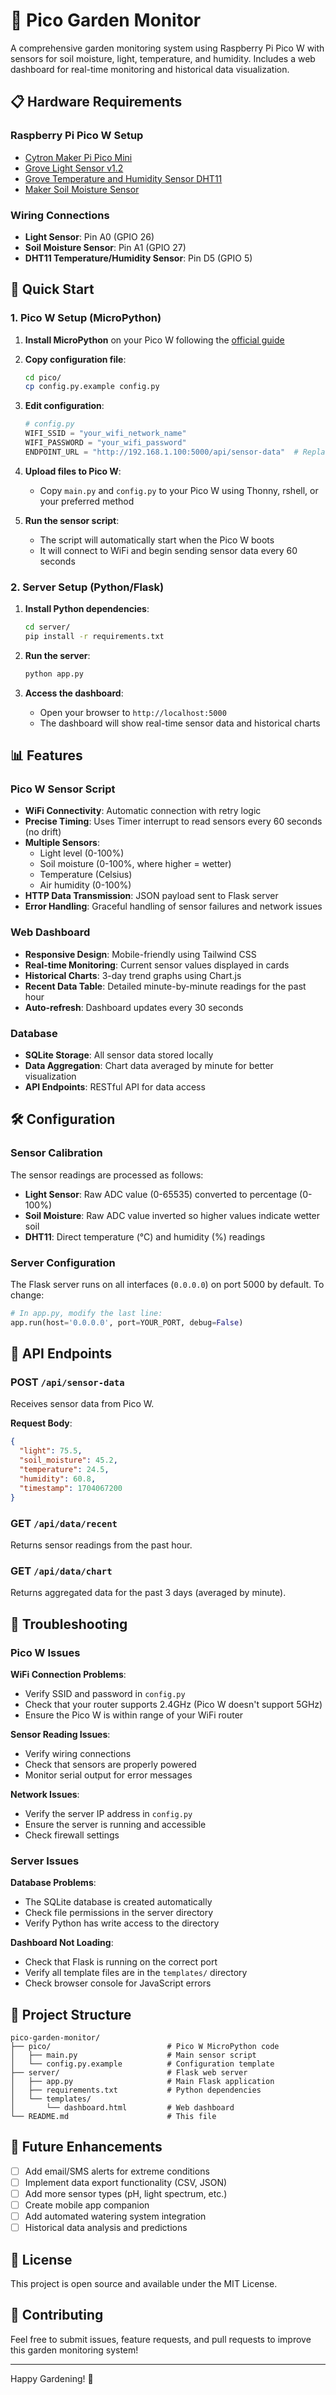 # 🌱 Pico Garden Monitor

A comprehensive garden monitoring system using Raspberry Pi Pico W with sensors for soil moisture, light, temperature, and humidity. Includes a web dashboard for real-time monitoring and historical data visualization.

## 📋 Hardware Requirements

### Raspberry Pi Pico W Setup
- [Cytron Maker Pi Pico Mini](https://sg.cytron.io/c-raspberry-pi/p-maker-pi-pico-mini-simplifying-projects-with-raspberry-pi-pico)
- [Grove Light Sensor v1.2](https://sg.cytron.io/p-grove-light-sensor-v1.2)
- [Grove Temperature and Humidity Sensor DHT11](https://sg.cytron.io/p-grove-temperature-and-humidity-sensor-dht11)
- [Maker Soil Moisture Sensor](https://sg.cytron.io/p-maker-soil-moisture-sensor)

### Wiring Connections
- **Light Sensor**: Pin A0 (GPIO 26)
- **Soil Moisture Sensor**: Pin A1 (GPIO 27)
- **DHT11 Temperature/Humidity Sensor**: Pin D5 (GPIO 5)

## 🚀 Quick Start

### 1. Pico W Setup (MicroPython)

1. **Install MicroPython** on your Pico W following the [official guide](https://www.raspberrypi.org/documentation/microcontrollers/micropython.html)

2. **Copy configuration file**:
   ```bash
   cd pico/
   cp config.py.example config.py
   ```

3. **Edit configuration**:
   ```python
   # config.py
   WIFI_SSID = "your_wifi_network_name"
   WIFI_PASSWORD = "your_wifi_password"
   ENDPOINT_URL = "http://192.168.1.100:5000/api/sensor-data"  # Replace with your server IP
   ```

4. **Upload files to Pico W**:
   - Copy `main.py` and `config.py` to your Pico W using Thonny, rshell, or your preferred method

5. **Run the sensor script**:
   - The script will automatically start when the Pico W boots
   - It will connect to WiFi and begin sending sensor data every 60 seconds

### 2. Server Setup (Python/Flask)

1. **Install Python dependencies**:
   ```bash
   cd server/
   pip install -r requirements.txt
   ```

2. **Run the server**:
   ```bash
   python app.py
   ```

3. **Access the dashboard**:
   - Open your browser to `http://localhost:5000`
   - The dashboard will show real-time sensor data and historical charts

## 📊 Features

### Pico W Sensor Script
- **WiFi Connectivity**: Automatic connection with retry logic
- **Precise Timing**: Uses Timer interrupt to read sensors every 60 seconds (no drift)
- **Multiple Sensors**:
  - Light level (0-100%)
  - Soil moisture (0-100%, where higher = wetter)
  - Temperature (Celsius)
  - Air humidity (0-100%)
- **HTTP Data Transmission**: JSON payload sent to Flask server
- **Error Handling**: Graceful handling of sensor failures and network issues

### Web Dashboard
- **Responsive Design**: Mobile-friendly using Tailwind CSS
- **Real-time Monitoring**: Current sensor values displayed in cards
- **Historical Charts**: 3-day trend graphs using Chart.js
- **Recent Data Table**: Detailed minute-by-minute readings for the past hour
- **Auto-refresh**: Dashboard updates every 30 seconds

### Database
- **SQLite Storage**: All sensor data stored locally
- **Data Aggregation**: Chart data averaged by minute for better visualization
- **API Endpoints**: RESTful API for data access

## 🛠️ Configuration

### Sensor Calibration

The sensor readings are processed as follows:

- **Light Sensor**: Raw ADC value (0-65535) converted to percentage (0-100%)
- **Soil Moisture**: Raw ADC value inverted so higher values indicate wetter soil
- **DHT11**: Direct temperature (°C) and humidity (%) readings

### Server Configuration

The Flask server runs on all interfaces (`0.0.0.0`) on port 5000 by default. To change:

```python
# In app.py, modify the last line:
app.run(host='0.0.0.0', port=YOUR_PORT, debug=False)
```

## 📡 API Endpoints

### POST `/api/sensor-data`
Receives sensor data from Pico W.

**Request Body**:
```json
{
  "light": 75.5,
  "soil_moisture": 45.2,
  "temperature": 24.5,
  "humidity": 60.8,
  "timestamp": 1704067200
}
```

### GET `/api/data/recent`
Returns sensor readings from the past hour.

### GET `/api/data/chart`
Returns aggregated data for the past 3 days (averaged by minute).

## 🔧 Troubleshooting

### Pico W Issues

**WiFi Connection Problems**:
- Verify SSID and password in `config.py`
- Check that your router supports 2.4GHz (Pico W doesn't support 5GHz)
- Ensure the Pico W is within range of your WiFi router

**Sensor Reading Issues**:
- Verify wiring connections
- Check that sensors are properly powered
- Monitor serial output for error messages

**Network Issues**:
- Verify the server IP address in `config.py`
- Ensure the server is running and accessible
- Check firewall settings

### Server Issues

**Database Problems**:
- The SQLite database is created automatically
- Check file permissions in the server directory
- Verify Python has write access to the directory

**Dashboard Not Loading**:
- Check that Flask is running on the correct port
- Verify all template files are in the `templates/` directory
- Check browser console for JavaScript errors

## 📁 Project Structure

```
pico-garden-monitor/
├── pico/                          # Pico W MicroPython code
│   ├── main.py                    # Main sensor script
│   └── config.py.example          # Configuration template
├── server/                        # Flask web server
│   ├── app.py                     # Main Flask application
│   ├── requirements.txt           # Python dependencies
│   └── templates/
│       └── dashboard.html         # Web dashboard
└── README.md                      # This file
```

## 🔮 Future Enhancements

- [ ] Add email/SMS alerts for extreme conditions
- [ ] Implement data export functionality (CSV, JSON)
- [ ] Add more sensor types (pH, light spectrum, etc.)
- [ ] Create mobile app companion
- [ ] Add automated watering system integration
- [ ] Historical data analysis and predictions

## 📄 License

This project is open source and available under the MIT License.

## 🤝 Contributing

Feel free to submit issues, feature requests, and pull requests to improve this garden monitoring system!

---

Happy Gardening! 🌱